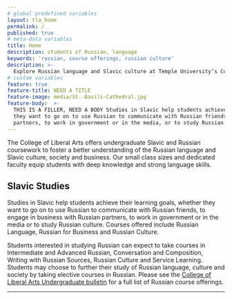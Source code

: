 ```yaml
---
# global predefined variables
layout: tla_home
permalink: /
published: true
# meta-data variables
title: Home
description: students of Russian, language
keywords: 'russian, course offerings, russian culture'
description: >-
  Explore Russian language and Slavic culture at Temple University’s College of Liberal Arts by studying Russian.
# custom variables
feature: true
feature-title: NEED A TITLE
feature-image: media/St.-Basils-Cathedral.jpg
feature-body:  >-
  THIS IS A FILLER, NEED A BODY Studies in Slavic help students achieve their learning goals, whether
  they want to go on to use Russian to communicate with Russian friends, to engage in business with Russian
  partners, to work in government or in the media, or to study Russian culture.    
---
```

The College of Liberal Arts offers undergraduate Slavic and Russian coursework to foster a better understanding of the Russian language and Slavic culture, society and business. Our small class sizes and dedicated faculty equip students with deep knowledge and strong language skills.

## Slavic Studies
Studies in Slavic help students achieve their learning goals, whether they want to go on to use Russian to communicate with Russian friends, to engage in business with Russian partners, to work in government or in the media or to study Russian culture. Courses offered include Russian Language, Russian for Business and Russian Culture.

Students interested in studying Russian can expect to take courses in Intermediate and Advanced Russian, Conversation and Composition, Writing with Russian Sources, Russian Culture and Service Learning. Students may choose to further their study of Russian language, culture and society by taking elective courses in Russian. Please see the  [College of Liberal Arts Undergraduate bulletin](http://bulletin.temple.edu/undergraduate/courses/rus/) for a full list of Russian course offerings.

___

